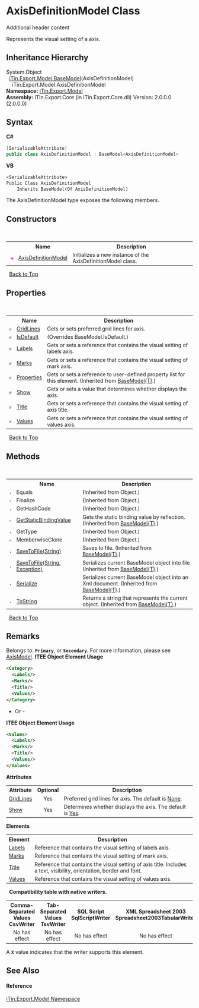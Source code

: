 # AxisDefinitionModel Class
Additional header content 

Represents the visual setting of a axis.


## Inheritance Hierarchy
System.Object<br />&nbsp;&nbsp;<a href="T_iTin_Export_Model_BaseModel_1">iTin.Export.Model.BaseModel</a>(AxisDefinitionModel)<br />&nbsp;&nbsp;&nbsp;&nbsp;iTin.Export.Model.AxisDefinitionModel<br />
**Namespace:**&nbsp;<a href="N_iTin_Export_Model">iTin.Export.Model</a><br />**Assembly:**&nbsp;iTin.Export.Core (in iTin.Export.Core.dll) Version: 2.0.0.0 (2.0.0.0)

## Syntax

**C#**<br />
``` C#
[SerializableAttribute]
public class AxisDefinitionModel : BaseModel<AxisDefinitionModel>
```

**VB**<br />
``` VB
<SerializableAttribute>
Public Class AxisDefinitionModel
	Inherits BaseModel(Of AxisDefinitionModel)
```

The AxisDefinitionModel type exposes the following members.


## Constructors
&nbsp;<table><tr><th></th><th>Name</th><th>Description</th></tr><tr><td>![Public method](media/pubmethod.gif "Public method")</td><td><a href="M_iTin_Export_Model_AxisDefinitionModel__ctor">AxisDefinitionModel</a></td><td>
Initializes a new instance of the AxisDefinitionModel class.</td></tr></table>&nbsp;
<a href="#axisdefinitionmodel-class">Back to Top</a>

## Properties
&nbsp;<table><tr><th></th><th>Name</th><th>Description</th></tr><tr><td>![Public property](media/pubproperty.gif "Public property")</td><td><a href="P_iTin_Export_Model_AxisDefinitionModel_GridLines">GridLines</a></td><td>
Gets or sets preferred grid lines for axis.</td></tr><tr><td>![Public property](media/pubproperty.gif "Public property")</td><td><a href="P_iTin_Export_Model_AxisDefinitionModel_IsDefault">IsDefault</a></td><td> (Overrides BaseModel.IsDefault.)</td></tr><tr><td>![Public property](media/pubproperty.gif "Public property")</td><td><a href="P_iTin_Export_Model_AxisDefinitionModel_Labels">Labels</a></td><td>
Gets or sets a reference that contains the visual setting of labels axis.</td></tr><tr><td>![Public property](media/pubproperty.gif "Public property")</td><td><a href="P_iTin_Export_Model_AxisDefinitionModel_Marks">Marks</a></td><td>
Gets or sets a reference that contains the visual setting of mark axis.</td></tr><tr><td>![Public property](media/pubproperty.gif "Public property")</td><td><a href="P_iTin_Export_Model_BaseModel_1_Properties">Properties</a></td><td>
Gets or sets a reference to user-defined property list for this element.
 (Inherited from <a href="T_iTin_Export_Model_BaseModel_1">BaseModel(T)</a>.)</td></tr><tr><td>![Public property](media/pubproperty.gif "Public property")</td><td><a href="P_iTin_Export_Model_AxisDefinitionModel_Show">Show</a></td><td>
Gets or sets a value that determines whether displays the axis.</td></tr><tr><td>![Public property](media/pubproperty.gif "Public property")</td><td><a href="P_iTin_Export_Model_AxisDefinitionModel_Title">Title</a></td><td>
Gets or sets a reference that contains the visual setting of axis title.</td></tr><tr><td>![Public property](media/pubproperty.gif "Public property")</td><td><a href="P_iTin_Export_Model_AxisDefinitionModel_Values">Values</a></td><td>
Gets or sets a reference that contains the visual setting of values axis.</td></tr></table>&nbsp;
<a href="#axisdefinitionmodel-class">Back to Top</a>

## Methods
&nbsp;<table><tr><th></th><th>Name</th><th>Description</th></tr><tr><td>![Public method](media/pubmethod.gif "Public method")</td><td>Equals</td><td> (Inherited from Object.)</td></tr><tr><td>![Protected method](media/protmethod.gif "Protected method")</td><td>Finalize</td><td> (Inherited from Object.)</td></tr><tr><td>![Public method](media/pubmethod.gif "Public method")</td><td>GetHashCode</td><td> (Inherited from Object.)</td></tr><tr><td>![Protected method](media/protmethod.gif "Protected method")</td><td><a href="M_iTin_Export_Model_BaseModel_1_GetStaticBindingValue">GetStaticBindingValue</a></td><td>
Gets the static binding value by reflection.
 (Inherited from <a href="T_iTin_Export_Model_BaseModel_1">BaseModel(T)</a>.)</td></tr><tr><td>![Public method](media/pubmethod.gif "Public method")</td><td>GetType</td><td> (Inherited from Object.)</td></tr><tr><td>![Protected method](media/protmethod.gif "Protected method")</td><td>MemberwiseClone</td><td> (Inherited from Object.)</td></tr><tr><td>![Public method](media/pubmethod.gif "Public method")</td><td><a href="M_iTin_Export_Model_BaseModel_1_SaveToFile">SaveToFile(String)</a></td><td>
Saves to file.
 (Inherited from <a href="T_iTin_Export_Model_BaseModel_1">BaseModel(T)</a>.)</td></tr><tr><td>![Public method](media/pubmethod.gif "Public method")</td><td><a href="M_iTin_Export_Model_BaseModel_1_SaveToFile_1">SaveToFile(String, Exception)</a></td><td>
Serializes current BaseModel object into file
 (Inherited from <a href="T_iTin_Export_Model_BaseModel_1">BaseModel(T)</a>.)</td></tr><tr><td>![Public method](media/pubmethod.gif "Public method")</td><td><a href="M_iTin_Export_Model_BaseModel_1_Serialize">Serialize</a></td><td>
Serializes current BaseModel object into an Xml document.
 (Inherited from <a href="T_iTin_Export_Model_BaseModel_1">BaseModel(T)</a>.)</td></tr><tr><td>![Public method](media/pubmethod.gif "Public method")</td><td><a href="M_iTin_Export_Model_BaseModel_1_ToString">ToString</a></td><td>
Returns a string that represents the current object.
 (Inherited from <a href="T_iTin_Export_Model_BaseModel_1">BaseModel(T)</a>.)</td></tr></table>&nbsp;
<a href="#axisdefinitionmodel-class">Back to Top</a>

## Remarks

Belongs to: <strong>`Primary`</strong>, or <strong>`Secondary`</strong>. For more information, please see <a href="T_iTin_Export_Model_AxisModel">AxisModel</a>. 
**ITEE Object Element Usage**<br />
``` XML
<Category>
  <Labels/>
  <Marks/>
  <Title/>
  <Values/>
</Category>
```

- Or -

**ITEE Object Element Usage**<br />
``` XML
<Values>
  <Labels/>
  <Marks/>
  <Title/>
  <Values/>
</Values>
```


<strong>Attributes</strong><table><tr><th>Attribute</th><th>Optional</th><th>Description</th></tr><tr><td><a href="P_iTin_Export_Model_AxisDefinitionModel_GridLines">GridLines</a></td><td align="center">Yes</td><td>Preferred grid lines for axis. The default is <a href="T_iTin_Export_Model_KnownPlotGridLine">None</a>.</td></tr><tr><td><a href="P_iTin_Export_Model_AxisDefinitionModel_Show">Show</a></td><td align="center">Yes</td><td>Determines whether displays the axis. The default is <a href="T_iTin_Export_Model_YesNo">Yes</a>.</td></tr></table><strong>Elements</strong>
&nbsp;<table><tr><th>Element</th><th>Description</th></tr><tr><td><a href="P_iTin_Export_Model_AxisDefinitionModel_Labels">Labels</a></td><td>Reference that contains the visual setting of labels axis.</td></tr><tr><td><a href="P_iTin_Export_Model_AxisDefinitionModel_Marks">Marks</a></td><td>Reference that contains the visual setting of mark axis.</td></tr><tr><td><a href="P_iTin_Export_Model_AxisDefinitionModel_Title">Title</a></td><td>Reference that contains the visual setting of axis title. Includes a text, visibility, orientation, border and font.</td></tr><tr><td><a href="P_iTin_Export_Model_AxisDefinitionModel_Values">Values</a></td><td>Reference that contains the visual setting of values axis.</td></tr></table>&nbsp;
<strong>Compatibility table with native writers.</strong><table><tr><th>Comma-Separated Values<br />CsvWriter</th><th>Tab-Separated Values<br />TsvWriter</th><th>SQL Script<br />SqlScriptWriter</th><th>XML Spreadsheet 2003<br />Spreadsheet2003TabularWriter</th></tr><tr><td align="center">No has effect</td><td align="center">No has effect</td><td align="center">No has effect</td><td align="center">No has effect</td></tr></table> A <strong>`X`</strong> value indicates that the writer supports this element.


## See Also


#### Reference
<a href="N_iTin_Export_Model">iTin.Export.Model Namespace</a><br />